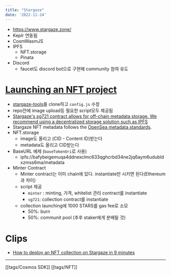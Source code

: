 ```yaml
---
title: "Stargaze"
date: '2022-11-24'
---
```

- <https://www.stargaze.zone/>
- Keplr 연동됨
- CosmWasmJS
- IPFS
	- NFT.storage
	- Pinata
- Discord
	- faucet도 discord bot으로 구현해 community 참여 유도
# [Launching an NFT project](https://docs.stargaze.zone/guides/readme/1.-setup-a-basic-project)
- [stargaze-tools](https://github.com/public-awesome/stargaze-tools)를 clone하고 `config.js` 수정
- repo안에 image upload등 필요한 script모두 제공됨
- [Stargaze's sg721 contract allows for off-chain metadata storage. We recommend using a decentralized storage solution such as IPFS](https://docs.stargaze.zone/guides/readme/3.-add-assets-and-metadata)
- Stargaze NFT metadata follows the [OpenSea metadata standards](https://docs.opensea.io/docs/metadata-standards).
- NFT.storage
	- image도 올리고 (CID - Content ID)받는다
	- metadata도 올리고 CID받는다
- BaseURL 예제 (`baseTokenUri`로 사용)
	- ipfs://bafybeigemuqa4ddnexclmc633qghcrbd34ne2jq6aym6udubldxzmss6ma/metadata
- Minter Contract
	- Minter contract는 이미 chain에 있다. instantiate만 시키면 된다(Ethereum과 차이)
	- script 제공
		- `minter` : minting, 가격, whitelist 관리 contract를 instantiate
		- `sg721`: collection contract를 instantiate
	- collection launching에 1000 STARS를 gas fee로 소모
		- 50%: burn
		- 50%: communit pool (추후 staker에게 분배될 것)
# Clips
- [How to deploy an NFT collection on Stargaze in 9 minutes](https://youtu.be/1gvDlBWKEUc)
---
[[tags/Cosmos SDK]] [[tags/NFT]]